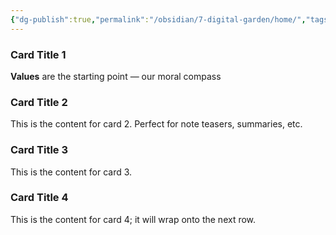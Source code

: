 ```yaml
---
{"dg-publish":true,"permalink":"/obsidian/7-digital-garden/home/","tags":["gardenEntry"],"created":"2025-08-10T15:39:37.205+01:00","updated":"2025-08-10T22:29:35.899+01:00"}
---
```


<div class="card-grid">
  <div class="card">
    <h3>Card Title 1</h3>
	 <p><b>Values</b> are the starting point — our moral compass</p>
  </div>
  <div class="card">
    <h3>Card Title 2</h3>
    <p>This is the content for card 2. Perfect for note teasers, summaries, etc.</p>
  </div>
  <div class="card">
    <h3>Card Title 3</h3>
    <p>This is the content for card 3.</p>
  </div>
  <div class="card">
    <h3>Card Title 4</h3>
    <p>This is the content for card 4; it will wrap onto the next row.</p>
  </div>
</div>
